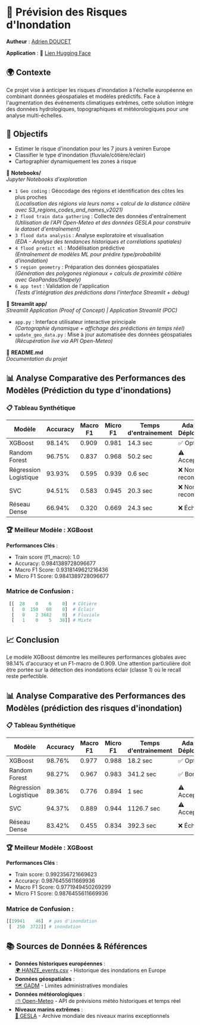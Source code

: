 # 🌊 Prévision des Risques d'Inondation
**Autheur** : [Adrien DOUCET](https://github.com/AdrienD-Skep)

**Application** : 🔗 [Lien Hugging Face](https://huggingface.co/spaces/AdrienD-Skep/Flood-prediction) 

## 🌍 Contexte
Ce projet vise à anticiper les risques d'inondation à l'échelle européenne en combinant données géospatiales et modèles prédictifs. Face à l'augmentation des événements climatiques extrêmes, cette solution intègre des données hydrologiques, topographiques et météorologiques pour une analyse multi-échelles.

## 🎯 Objectifs  
- Estimer le risque d'inondation pour les 7 jours à veniren Europe
- Classifier le type d'inondation (fluviale/côtière/éclair)  
- Cartographier dynamiquement les zones à risque

📁 **Notebooks/**  
*Jupyter Notebooks d'exploration*  
- `1 Geo coding` : Géocodage des régions et identification des côtes les plus proches  
  *(Localisation des régions via leurs noms + calcul de la distance côtière avec S3_regions_codes_and_names_v2021)*  
- `2 flood train data gathering` : Collecte des données d'entraînement  
  *(Utilisation de l'API Open-Meteo et des données GESLA pour construire le dataset d'entraînement)*  
- `3 flood data analysis` : Analyse exploratoire et visualisation  
  *(EDA - Analyse des tendances historiques et corrélations spatiales)*  
- `4 flood predict ml` : Modélisation prédictive  
  *(Entraînement de modèles ML pour prédire type/probabilité d'inondation)*  
- `5 region geometry` : Préparation des données géospatiales  
  *(Génération des polygones régionaux + calculs de proximité côtière avec GeoPandas/Shapely)*  
- `6 app test` : Validation de l'application  
  *(Tests d'intégration des prédictions dans l'interface Streamlit + debug)*
  
📁 **Streamlit app/**  
*Streamlit Application (Proof of Concept) | Application Streamlit (POC)*  
- `app.py` : Interface utilisateur interactive principale  
  *(Cartographie dynamique + affichage des prédictions en temps réel)*  
- `update_geo_data.py` : Mise à jour automatisée des données géospatiales  
  *(Récupération live via API Open-Meteo)*  

📄 **README.md**  
*Documentation du projet*  


## 📊 Analyse Comparative des Performances des Modèles (Prédiction du type d'inondations)

### 📋 Tableau Synthétique
| Modèle                | Accuracy | Macro F1 | Micro F1 | Temps d'entrainement | Adapté au Déploiement |
|-----------------------|----------|----------|----------|----------------------|-----------------------|
| XGBoost               | 98.14%   | 0.909    | 0.981    | 14.3 sec             | ✅ Optimal             |
| Random Forest         | 96.75%   | 0.837    | 0.968    | 50.2 sec             | ⚠️ Acceptable         |
| Régression Logistique | 93.93%   | 0.595    | 0.939    | 0.6 sec              | ❌ Non recommandé     |
| SVC                   | 94.51%   | 0.583    | 0.945    | 20.3 sec             | ❌ Non recommandé     |
| Réseau Dense          | 66.94%   | 0.320    | 0.669    | 24.3 sec             | ❌ Échec              |

### 🏆 Meilleur Modèle : XGBoost
**Performances Clés** :
- Train score (f1_macro): 1.0
- Accuracy: 0.9841389728096677
- Macro F1 Score: 0.9318149621216436
- Micro F1 Score: 0.9841389728096677
### Matrice de Confusion :
```python
 [[  28    0    6    0]  # Côtière
  [   0  150   60    0]  # Éclair
  [   0    2 3682    0]  # Fluviale
  [   1    0    5   38]] # Mixte
```
## 📈 Conclusion
Le modèle XGBoost démontre les meilleures performances globales avec 98.14% d'accuracy et un F1-macro de 0.909. Une attention particulière doit être portée sur la détection des inondations éclair (classe 1) où le recall reste perfectible.


## 📊 Analyse Comparative des Performances des Modèles (prédiction des risques d'inondation)

### 📋 Tableau Synthétique
| Modèle                | Accuracy | Macro F1 | Micro F1 | Temps d'entrainement | Adapté au Déploiement |
|-----------------------|----------|----------|----------|----------------------|-----------------------|
| XGBoost               | 98.76%   | 0.977    | 0.988    | 18.2 sec             | ✅ Optimal            |
| Random Forest         | 98.27%   | 0.967    | 0.983    | 341.2 sec            | ✅ Bon                |
| Régression Logistique | 89.36%   | 0.776    | 0.894    | 1 sec                | ⚠️ Acceptable         |
| SVC                   | 94.37%   | 0.889    | 0.944    | 1126.7 sec           | ⚠️ Acceptable         |
| Réseau Dense          | 83.42%   | 0.455    | 0.834    | 392.3 sec            | ❌ Échec              |

### 🏆 Meilleur Modèle : XGBoost
**Performances Clés** :
- Train score: 0.992356721669623
- Accuracy: 0.9876455611669936
- Macro F1 Score: 0.9771949450269299
- Micro F1 Score: 0.9876455611669936
### Matrice de Confusion :
```python
[[19941    46]  # pas d'inondation
 [  250  3722]] # inondation
```

## 📚 Sources de Données & Références

- **Données historiques européennes** :  
  [🌍 HANZE_events.csv](https://zenodo.org/records/11259233) - Historique des inondations en Europe
- **Données géospatiales** :  
  [🗺️ GADM](https://gadm.org/download_world.html) - Limites administratives mondiales
- **Données météorologiques** :  
  [⛅ Open-Meteo](https://open-meteo.com/) - API de prévisions météo historiques et temps réel
- **Niveaux marins extrêmes** :  
  [🌊 GESLA](https://gesla787883612.wordpress.com/downloads/) - Archive mondiale des niveaux marins exceptionnels

